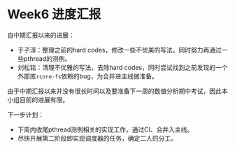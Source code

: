 # Week6 进度汇报

自中期汇报以来的进展：

- 于子淳：整理之前的hard codes，修改一些不优美的写法。同时努力再通过一些pthread的测例。
- 刘松铭：清理不优雅的写法，去除hard codes，同时尝试找到之前发现的一个外部库`rcore-fs`依赖的bug，为合并进主线做准备。

由于中期汇报以来并没有很长时间以及要准备下一周的数值分析期中考试，因此本小组目前的进展有限。

下一步计划：

- 下周内收尾pthread测例相关的实现工作，通过CI、合并入主线。
- 尽快开展第二阶段即实现调度器的任务，确定二人的分工。